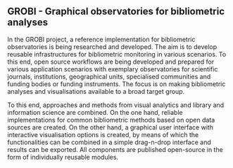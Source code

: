 
## GROBI - Graphical observatories for bibliometric analyses

In the GROBI project, a reference implementation for bibliometric observatories is being researched and developed. The aim is to develop reusable infrastructures for bibliometric monitoring in various scenarios. To this end, open source workflows are being developed and prepared for various application scenarios with exemplary observatories for scientific journals, institutions, geographical units, specialised communities and funding bodies or funding instruments. The focus is on making bibliometric analyses and visualisations available to a broad target group.

To this end, approaches and methods from visual analytics and library and information science are combined. On the one hand, reliable implementations for common bibliometric methods based on open data sources are created. On the other hand, a graphical user interface with interactive visualisation options is created, by means of which the functionalities can be combined in a simple drag-n-drop interface and results can be exported. All components are published open-source in the form of individually reusable modules.


